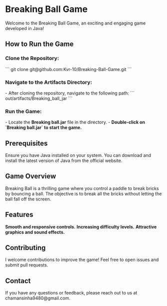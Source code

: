 <h1>Breaking Ball Game</h1>
Welcome to the Breaking Ball Game, an exciting and engaging game developed in Java!

<h2>How to Run the Game</h2>
<h3>Clone the Repository:</h3>
```
git clone git@github.com:Kvr-10/Breaking-Ball-Game.git
```
<h3>Navigate to the Artifacts Directory:</h3>
- After cloning the repository, navigate to the following path:
  ```
  out/artifacts/Breaking_ball_jar
  ```
<h3>Run the Game:</h3>
- Locate the <strong>Breaking ball.jar</strong> file in the directory.
- <strong>Double-click on `Breaking ball.jar` to start the game.</strong>
<h2>Prerequisites</h2>
Ensure you have Java installed on your system. You can download and install the latest version of Java from the official website.
<h2>Game Overview</h2>
Breaking Ball is a thrilling game where you control a paddle to break bricks by bouncing a ball. The objective is to break all the bricks without letting the ball fall off the screen.

<h2>Features</h2>
<strong>Smooth and responsive controls.</strong>
<strong>Increasing difficulty levels.</strong>
<strong>Attractive graphics and sound effects.</strong>
<h2>Contributing</h2>
I welcome contributions to improve the game! Feel free to open issues and submit pull requests.

<h2>Contact</h2>
If you have any questions or feedback, please reach out to us at chamansinha9480@gmail.com.
